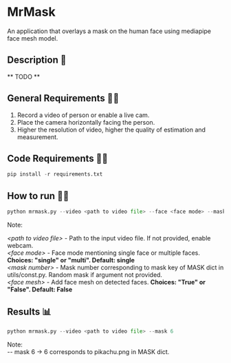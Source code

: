 # MrMask
<p>
An application that overlays a mask on the human face using mediapipe face mesh model.
</p>

## Description :scroll:
** TODO **

## General Requirements :mage_man:
1. Record a video of person or enable a live cam.
2. Place the camera horizontally facing the person.
3. Higher the resolution of video, higher the quality of estimation and measurement.

## Code Requirements :mage_woman:
```python
pip install -r requirements.txt
```

## How to run :running_man:
```python
python mrmask.py --video <path to video file> --face <face mode> --mask <mask number> --mesh <face mesh>
```
Note:<br />

*<path to video file\>* - Path to the input video file. If not provided, enable webcam.<br />
*<face mode\>* - Face mode mentioning single face or multiple faces. <b>Choices: "single" or "multi". Default: single </b><br />
*<mask number\>* - Mask number corresponding to mask key of MASK dict in utils/const.py. Random mask if argument not provided. <br />
*<face mesh\>* - Add face mesh on detected faces. <b>Choices: "True" or "False". Default: False </b><br />

## Results :bar_chart:

```python
python mrmask.py --video <path to video file> --mask 6
```
Note:<br />
-- mask 6 -> 6 corresponds to pikachu.png in MASK dict.
